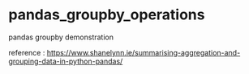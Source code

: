 # pandas_groupby_operations
pandas groupby demonstration

reference : https://www.shanelynn.ie/summarising-aggregation-and-grouping-data-in-python-pandas/
